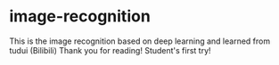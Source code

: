 # image-recognition
This is the image recognition based on deep learning and learned from tudui (Bilibili)
Thank you for reading!
Student's first try!
